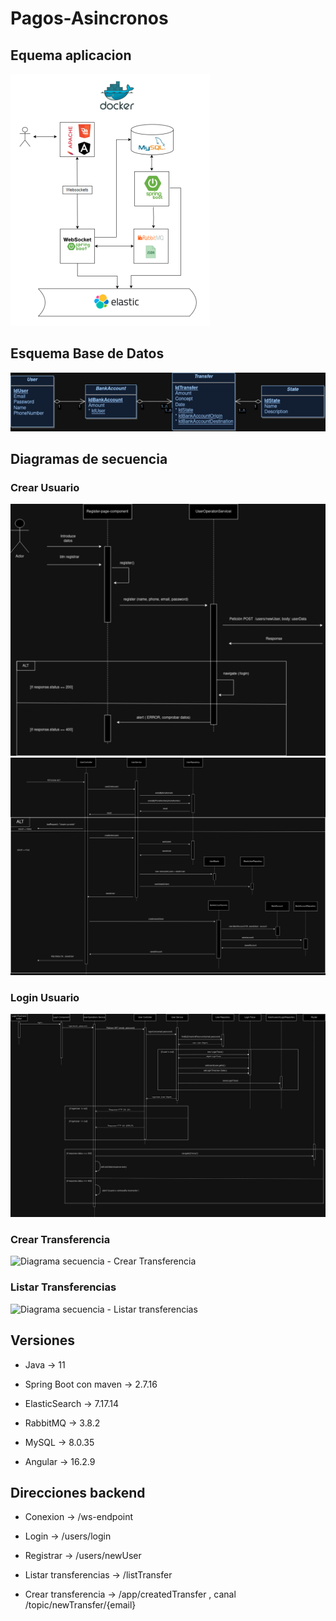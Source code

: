 # Pagos-Asincronos

## Equema aplicacion
![Esquema aplicacion](/diagramas/Esquema.png)


## Esquema Base de Datos
![Esquema BD](/diagramas/BDPagosAsincronos.jpg)


## Diagramas de secuencia

### Crear Usuario
![Digrama secuencia -  Crear usuario front](/diagramas/front-registrar.png)
![Diagrama secuencia - Crear usuario back](/diagramas/DiagramaSecuencia_CrearUsuario.drawio.png)
### Login Usuario
![Diagrama secuencia - Login usuario](/diagramas/DiagramaLog-In.png)
### Crear Transferencia
![Diagrama secuencia - Crear Transferencia]()
### Listar Transferencias
![Diagrama secuencia - Listar transferencias](/diagramas/DiagramaDeSecuencia_PagosAsíncronos_VerTransferencia.drawio.png)



## Versiones

* Java -> 11

* Spring Boot con maven -> 2.7.16

* ElasticSearch -> 7.17.14

* RabbitMQ -> 3.8.2

* MySQL -> 8.0.35

* Angular -> 16.2.9


## Direcciones backend

* Conexion -> /ws-endpoint
	
* Login -> /users/login
	
* Registrar -> /users/newUser 
	
* Listar transferencias -> /listTransfer
	
* Crear transferencia -> /app/createdTransfer , canal /topic/newTransfer/{email}


